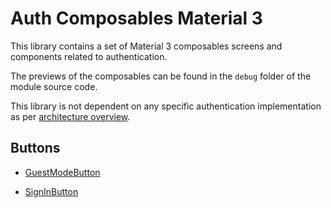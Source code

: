 # Auth Composables Material 3

This library contains a set of Material 3 composables screens and components related to authentication.

The previews of the composables can be found in the `debug` folder of the module source code.

This library is not dependent on any specific authentication implementation as
per [architecture overview](auth-overview.md#architecture-overview).

## Buttons

- [GuestModeButton](https://google.github.io/horologist/api/auth/composables/material3/com.google.android.horologist.auth.composables.material3.buttons/-guest-mode-buttons.html)

- [SignInButton](https://google.github.io/horologist/api/auth/composables/material3/com.google.android.horologist.auth.composables.material3.buttons/-sign-in-buttons.html)
